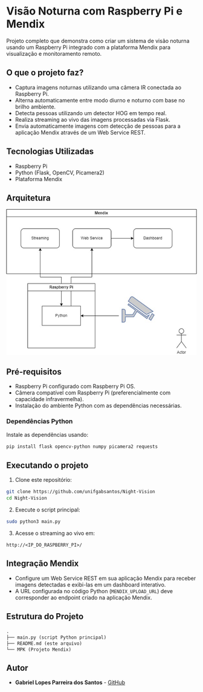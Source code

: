 # Visão Noturna com Raspberry Pi e Mendix

Projeto completo que demonstra como criar um sistema de visão noturna usando um Raspberry Pi integrado com a plataforma Mendix para visualização e monitoramento remoto.

## O que o projeto faz?
- Captura imagens noturnas utilizando uma câmera IR conectada ao Raspberry Pi.
- Alterna automaticamente entre modo diurno e noturno com base no brilho ambiente.
- Detecta pessoas utilizando um detector HOG em tempo real.
- Realiza streaming ao vivo das imagens processadas via Flask.
- Envia automaticamente imagens com detecção de pessoas para a aplicação Mendix através de um Web Service REST.

## Tecnologias Utilizadas
- Raspberry Pi
- Python (Flask, OpenCV, Picamera2)
- Plataforma Mendix

## Arquitetura

![Arquitetura do Projeto](https://raw.githubusercontent.com/unifgabsantos/Night-Vision/refs/heads/main/Arquitetura.jpg)



## Pré-requisitos
- Raspberry Pi configurado com Raspberry Pi OS.
- Câmera compatível com Raspberry Pi (preferencialmente com capacidade infravermelha).
- Instalação do ambiente Python com as dependências necessárias.

### Dependências Python
Instale as dependências usando:
```bash
pip install flask opencv-python numpy picamera2 requests
```

## Executando o projeto
1. Clone este repositório:

```bash
git clone https://github.com/unifgabsantos/Night-Vision
cd Night-Vision
```

2. Execute o script principal:

```bash
sudo python3 main.py
```

3. Acesse o streaming ao vivo em:
```
http://<IP_DO_RASPBERRY_PI>/
```

## Integração Mendix

- Configure um Web Service REST em sua aplicação Mendix para receber imagens detectadas e exibi-las em um dashboard interativo.
- A URL configurada no código Python (`MENDIX_UPLOAD_URL`) deve corresponder ao endpoint criado na aplicação Mendix.

## Estrutura do Projeto

```
.
├── main.py (script Python principal)
├── README.md (este arquivo)
└── MPK (Projeto Mendix)
```

## Autor
- **Gabriel Lopes Parreira dos Santos** - [GitHub](https://github.com/unifgabsantos/)
